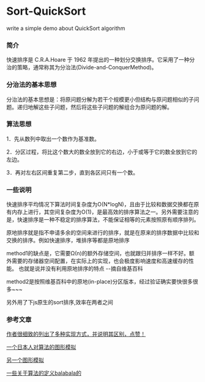 # Sort-QuickSort
write a simple demo about QuickSort algorithm

### 简介

快速排序是 C.R.A.Hoare 于 1962 年提出的一种划分交换排序。它采用了一种分治的策略，通常称其为分治法(Divide-and-ConquerMethod)。

### 分治法的基本思想

分治法的基本思想是：将原问题分解为若干个规模更小但结构与原问题相似的子问题。递归地解这些子问题，然后将这些子问题的解组合为原问题的解。

### 算法思想

1．先从数列中取出一个数作为基准数。

2．分区过程，将比这个数大的数全放到它的右边，小于或等于它的数全放到它的左边。

3．再对左右区间重复第二步，直到各区间只有一个数。

### 一些说明

快速排序平均情况下算法时间复杂度为O(N*logN)，且由于比较和数据交换都在原有内存上进行，其空间复杂度为O(1)，是最高效的排序算法之一。另外需要注意的是，快速排序是一种不稳定的排序算法，不能保证相等的元素按照原有顺序排列。

原地排序就是指不申请多余的空间来进行的排序，就是在原来的排序数据中比较和交换的排序。例如快速排序，堆排序等都是原地排序

method1的缺点是，它需要Ω(n)的额外存储空间，也就跟归并排序一样不好。额外需要的存储器空间配置，在实际上的实现，也会极度影响速度和高速缓存的性能。 也就是说并没有利用原地排序的特点  --摘自维基百科

method2是按照维基百科中的原地(in-place)分区版本，经过验证确实要快很多很多~~~

另外用了下js原生的sort排序,效率在两者之间

### 参考文章

[作者很细致的列出了多种实现方式，并说明其区别，点赞！](http://bubkoo.com/2014/01/12/sort-algorithm/quick-sort/)

[一个日本人对算法的图形模拟](http://jsdo.it/norahiko/oxIy/fullscreen)

[另一个图形模拟](http://jun-lu.github.io/SortAnimate/index.html)

[一些关于算法的定义balabala的](http://wiki.jikexueyuan.com/project/data-structure-sorting/quick-sort.html)